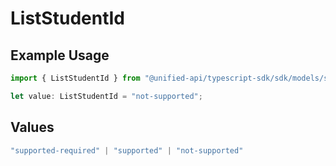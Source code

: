 # ListStudentId

## Example Usage

```typescript
import { ListStudentId } from "@unified-api/typescript-sdk/sdk/models/shared";

let value: ListStudentId = "not-supported";
```

## Values

```typescript
"supported-required" | "supported" | "not-supported"
```
